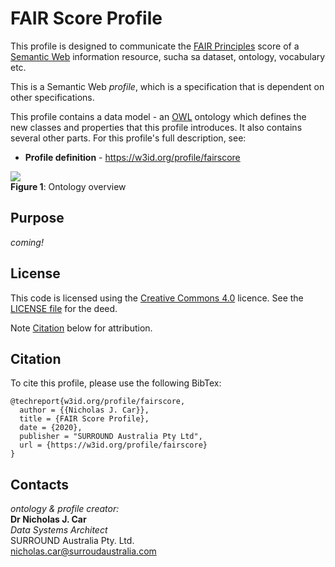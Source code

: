 # FAIR Score Profile
This profile is designed to communicate the [FAIR Principles](https://ardc.edu.au/resources/working-with-data/fair-data/) score of a [Semantic Web](https://en.wikipedia.org/wiki/Semantic_Web) information resource, sucha sa dataset, ontology, vocabulary etc.

This is a Semantic Web _profile_, which is a specification that is dependent on other specifications.

This profile contains a data model - an [OWL](https://en.wikipedia.org/wiki/Web_Ontology_Language) ontology which defines the new classes and properties that this profile introduces. It also contains several other parts. For this profile's full description, see:

* **Profile definition** - <https://w3id.org/profile/fairscore>

![](fairscore.png)  
**Figure 1**: Ontology overview  


## Purpose
*coming!*


## License  
This code is licensed using the [Creative Commons 4.0](https://creativecommons.org/licenses/by/4.0/) licence. See the [LICENSE file](LICENSE) for the deed. 

Note [Citation](#citation) below for attribution.


## Citation
To cite this profile, please use the following BibTex:

```
@techreport{w3id.org/profile/fairscore,
  author = {{Nicholas J. Car}},
  title = {FAIR Score Profile},
  date = {2020},
  publisher = "SURROUND Australia Pty Ltd",
  url = {https://w3id.org/profile/fairscore}
}
```


## Contacts
 
*ontology & profile creator:*  
**Dr Nicholas J. Car**  
*Data Systems Architect*  
SURROUND Australia Pty. Ltd.  
<nicholas.car@surroudaustralia.com>  
